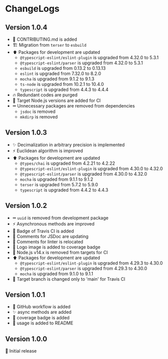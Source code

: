 # ChangeLogs

## Version 1.0.4

- :memo: CONTRIBUTING.md is added
- :building_construction: Migration from `terser` to `esbuild`
- :arrow_up: Packages for development are updated
  - `@typescript-eslint/eslint-plugin` is upgraded from 4.32.0 to 5.3.1
  - `@typescript-eslint/parser` is upgraded from 4.32.0 to 5.3.1
  - `esbuild` is upgraded from 0.13.2 to 0.13.13
  - `eslint` is upgraded from 7.32.0 to 8.2.0
  - `mocha` is upgraded from 9.1.2 to 9.1.3
  - `ts-node` is upgraded from 10.2.1 to 10.4.0
  - `typescript` is upgraded from 4.4.3 to 4.4.4
- :fire: Redundant codes are purged
- :green_heart: Target Node.js versions are added for CI
- :heavy_minus_sign: Unnecessary packages are removed from dependencies
  - `jsdoc` is removed
  - `mkdirp` is removed

## Version 1.0.3

- :sparkles: Decimalization in arbitrary precision is implemented
- :zap: Euclidean algorithm is improved
- :arrow_up: Packages for development are updated
  - `@types/chai` is upgraded from 4.2.21 to 4.2.22
  - `@typescript-eslint/eslint-plugin` is upgraded from 4.30.0 to 4.32.0
  - `@typescript-eslint/parser` is upgraded from 4.30.0 to 4.32.0
  - `mocha` is upgraded from 9.1.1 to 9.1.2
  - `terser` is upgraded from 5.7.2 to 5.9.0
  - `typescript` is upgraded from 4.4.2 to 4.4.3

## Version 1.0.2

- :heavy_minus_sign: `uuid` is removed from development package
- :zap: Asynchronous methods are improved
- :memo: Badge of Travis CI is added
- :construction: Comments for JSDoc are updating
- :rotating_light: Comments for linter is relocated
- :memo: Logo image is added to coverage badge
- :green_heart: Node.js v14.x is removed from targets for CI
- :arrow_up: Packages for development are updated
  - `@typescript-eslint/eslint-plugin` is upgraded from 4.29.3 to 4.30.0
  - `@typescript-eslint/parser` is upgraded from 4.29.3 to 4.30.0
  - `mocha` is upgraded from 9.1.0 to 9.1.1
- :green_heart: Target branch is changed only to 'main' for Travis CI

## Version 1.0.1

- :green_heart: GitHub workflow is added
- :sparkles: async methods are added
- :wrench: coverage badge is added
- :memo: usage is added to README

## Version 1.0.0

:tada: Initial release
